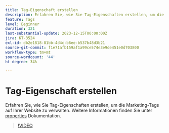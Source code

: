 ```yaml
---
title: Tag-Eigenschaft erstellen
description: Erfahren Sie, wie Sie Tag-Eigenschaften erstellen, um die Marketing-Tags auf Ihrer Website zu verwalten.
feature: Tags
level: Beginner
duration: 321
last-substantial-update: 2023-12-15T00:00:00Z
jira: KT-3524
exl-id: db2e1818-81bb-4d4c-b6ee-b537b48d3b21
source-git-commit: f1e71afb159af1a99ce574e3e9de451e0d703800
workflow-type: tm+mt
source-wordcount: '44'
ht-degree: 34%

---
```


# Tag-Eigenschaft erstellen

Erfahren Sie, wie Sie Tag-Eigenschaften erstellen, um die Marketing-Tags auf Ihrer Website zu verwalten. Weitere Informationen finden Sie unter [properties](https://experienceleague.adobe.com/docs/experience-platform/tags/admin/companies-and-properties.html?lang=de) Dokumentation.

>[!VIDEO](https://video.tv.adobe.com/v/28727/?learn=on)
